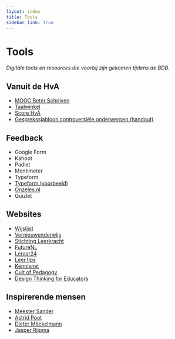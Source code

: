 ```yaml
---
layout: index
title: Tools
sidebar_link: true
---
```


# Tools

_Digitale tools en resources die voorbij zijn gekomen tijdens de BDB._

## Vanuit de HvA

- [MOOC Beter Schrijven][mooc]
- [Taalwinkel][winkel]
- [Score HvA](score.hva.nl)
- [Gesprekssjabloon controversiële onderwerpen (handout)][omgaan]

## Feedback

- Google Form
- Kahoot
- Padlet
- Mentimeter
- Typeform
- [Typeform (voorbeeld)][voorbeeld]
- [Onzeles.nl][onzeles]
- Quizlet

## Websites

- [Wijslijst](https://www.wijslijst.nl/)
- [Vernieuwenderwijs](https://www.vernieuwenderwijs.nl/)
- [Stichting Leerkracht](https://stichting-leerkracht.nl/)
- [FutureNL](https://www.futurenl.org/)
- [Leraar24](https://www.leraar24.nl/)
- [Leer.tips](https://leer.tips/)
- [Kennisnet](https://www.kennisnet.nl/)
- [Cult of Pedagogy](https://www.cultofpedagogy.com/)
- [Design Thinking for Educators](https://www.ideo.com/post/design-thinking-for-educators)

## Inspirerende mensen

- [Meester Sander](https://meestersander.nl/)
- [Astrid Poot](https://www.astridpoot.nl/)
- [Dieter Möckelmann](https://twitter.com/DieterM)
- [Jasper Rijpma](https://twitter.com/JasperRijpma)

[mooc]: https://moocbeterschrijven.nl/courses/course-v1:UvAHvA+1+2017/about
[winkel]: https://www.taalwinkel.nl/
[voorbeeld]: https://youssef12.typeform.com/to/QyNX7p
[onzeles]: https://onzeles.nl/
[omgaan]: https://www.hva.nl/urban-education/gedeelde-content/projecten/urban-education/
